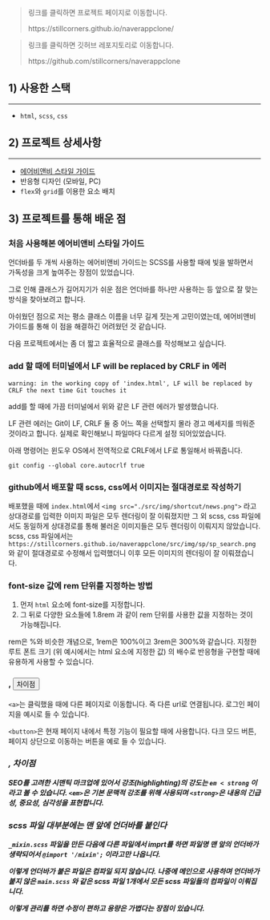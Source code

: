 > 링크를 클릭하면 프로젝트 페이지로 이동합니다.
> 
> 
> <aside>
> https://stillcorners.github.io/naverappclone/
> 
> </aside>
> 

> 링크를 클릭하면 깃허브 레포지토리로 이동합니다.
> 
> 
> <aside>
> https://github.com/stillcorners/naverappclone
> 
> </aside>
> 

## 1) 사용한 스택

---

- `html`, `scss`, `css`

## 2) 프로젝트 상세사항

---

- [에어비앤비 스타일 가이드](https://github.com/CodeMakeBros/css-style-guide)
- 반응형 디자인 (모바일, PC)
- `flex`와 `grid`를 이용한 요소 배치

## 3) 프로젝트를 통해 배운 점

### 처음 사용해본 에어비앤비 스타일 가이드

언더바를 두 개씩 사용하는 에어비앤비 가이드는 SCSS를 사용할 때에 빛을 발하면서 가독성을 크게 높여주는 장점이 있었습니다.

그로 인해 클래스가 길어지기가 쉬운 점은 언더바를 하나만 사용하는 등 앞으로 잘 맞는 방식을 찾아보려고 합니다.

아쉬웠던 점으로 저는 평소 클래스 이름을 너무 길게 짓는게 고민이였는데, 에어비앤비 가이드를 통해 이 점을 해결하긴 어려웠던 것 같습니다.

다음 프로젝트에서는 좀 더 짧고 효율적으로 클래스를 작성해보고 싶습니다.

### add 할 때에 터미널에서 LF will be replaced by CRLF in 에러

`warning: in the working copy of 'index.html', LF will be replaced by CRLF the next time Git touches it`

add를 할 때에 가끔 터미널에서 위와 같은 LF 관련 에러가 발생했습니다.

LF 관련 에러는 Git이 LF, CRLF 둘 중 어느 쪽을 선택할지 몰라 경고 메세지를 띄워준 것이라고 합니다. 실제로 확인해보니 파일마다 다르게 설정 되어있었습니다.

아래 명령어는 윈도우 OS에서 전역적으로 CRLF에서 LF로 통일해서 바꿔줍니다.

`git config --global core.autocrlf true`

### github에서 배포할 때 scss, css에서 이미지는 절대경로로 작성하기

배포했을 때에 `index.html`에서 `<img src="./src/img/shortcut/news.png">` 라고 상대경로를 입력한 이미지 파일은 모두 렌더링이 잘 이뤄졌지만 그 외 scss, css 파일에서도 동일하게 상대경로를 통해 불러온 이미지들은 모두 렌더링이 이뤄지지 않았습니다. scss, css 파일에서는 `https://stillcorners.github.io/naverappclone/src/img/sp/sp_search.png` 와 같이 절대경로로 수정해서 입력했더니 이후 모든 이미지의 렌더링이 잘 이뤄졌습니다.

### font-size 값에 rem 단위를 지정하는 방법

1. 먼저 `html` 요소에 font-size를 지정합니다.
2. 그 뒤로 다양한 요소들에 1.8rem 과 같이 rem 단위를 사용한 값을 지정하는 것이 가능해집니다.

rem은 %와 비슷한 개념으로, 1rem은 100%이고 3rem은 300%와 같습니다. 지정한 루트 폰트 크기 (위 예시에서는 html 요소에 지정한 값) 의 배수로 반응형을 구현할 때에 유용하게 사용할 수 있습니다. 

### <a>, <button> 차이점

`<a>`는 클릭했을 때에 다른 페이지로 이동합니다. 즉 다른 url로 연결됩니다. 로그인 페이지을 예시로 들 수 있습니다.

`<button>`은 현재 페이지 내에서 특정 기능이 필요할 때에 사용합니다. 다크 모드 버튼, 페이지 상단으로 이동하는 버튼을 예로 들 수 있습니다.

### <em>, <strong> 차이점

SEO를 고려한 시맨틱 마크업에 있어서 강조(highlighting)의 강도는 `em < strong` 이라고 볼 수 있습니다.
`<em>`은 기본 문맥적 강조를 위해 사용되며 `<strong>`은 내용의 긴급성, 중요성, 심각성을 표현합니다.

### scss 파일 대부분에는 맨 앞에 언더바를 붙인다

`_mixin.scss` 파일을 만든 다음에 다른 파일에서 imprt를 하면 파일명 맨 앞의 언더바가 생략되어서 `@import '/mixin';` 이라고만 나옵니다.

이렇게 언더바가 붙은 파일은 컴파일 되지 않습니다. 나중에 메인으로 사용하며 언더바가 붙지 않은 `main.scss` 와 같은 scss 파일 1개에서 모든 scss 파일들의 컴파일이 이뤄집니다.

이렇게 관리를 하면 수정이 편하고 용량은 가볍다는 장점이 있습니다.
